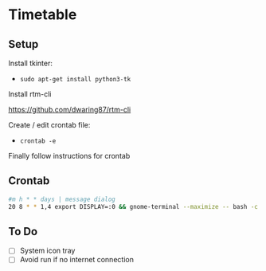 # Timetable

## Setup

Install tkinter:

- `sudo apt-get install python3-tk`

Install rtm-cli

https://github.com/dwaring87/rtm-cli

Create / edit crontab file:

- `crontab -e`

Finally follow instructions for crontab

## Crontab

```sh
#m h * * days | message dialog
20 8 * * 1,4 export DISPLAY=:0 && gnome-terminal --maximize -- bash -c "cd ~/timetable; clear; python3 main.py <argument>; exit;exec bash;"
```

## To Do

- [ ] System icon tray
- [ ] Avoid run if no internet connection